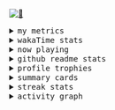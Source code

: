 [![🐙](https://hits.seeyoufarm.com/api/count/incr/badge.svg?url=https%3A%2F%2Fgithub.com%2Fktnkk%2Fhit-counter&count_bg=%23070707&title_bg=%23070707&icon=&icon_color=%23E7E7E7&title=visitors&edge_flat=true)](https://hits.seeyoufarm.com)

<details>
  <summary> <samp>my metrics</samp></summary>
  
  <br>
  
 ![🐳](https://github.com/kkhys/kkhys/blob/main/github-metrics.svg)
  
  ***
</details>

<details>
  <summary> <samp>wakaTime stats</samp></summary>
  
  <br>
  
<!--START_SECTION:waka-->
![Code Time](http://img.shields.io/badge/Code%20Time-4%2C383%20hrs%204%20mins-blue)

**🐱 My GitHub Data** 

> 📦 5.1 MB Used in GitHub's Storage 
 > 
> 💼 Opted to Hire
 > 
> 📜 9 Public Repositories 
 > 
> 🔑 23 Private Repositories 
 > 
**I'm an Early 🐤** 

```text
🌞 Morning                8675 commits        ███████░░░░░░░░░░░░░░░░░░   27.70 % 
🌆 Daytime                7027 commits        ██████░░░░░░░░░░░░░░░░░░░   22.43 % 
🌃 Evening                13203 commits       ███████████░░░░░░░░░░░░░░   42.15 % 
🌙 Night                  2417 commits        ██░░░░░░░░░░░░░░░░░░░░░░░   07.72 % 
```
📅 **I'm Most Productive on Sunday** 

```text
Monday                   3892 commits        ███░░░░░░░░░░░░░░░░░░░░░░   12.43 % 
Tuesday                  4307 commits        ███░░░░░░░░░░░░░░░░░░░░░░   13.75 % 
Wednesday                4262 commits        ███░░░░░░░░░░░░░░░░░░░░░░   13.61 % 
Thursday                 4269 commits        ███░░░░░░░░░░░░░░░░░░░░░░   13.63 % 
Friday                   4436 commits        ████░░░░░░░░░░░░░░░░░░░░░   14.16 % 
Saturday                 4688 commits        ████░░░░░░░░░░░░░░░░░░░░░   14.97 % 
Sunday                   5468 commits        ████░░░░░░░░░░░░░░░░░░░░░   17.46 % 
```


📊 **This Week I Spent My Time On** 

```text
🕑︎ Time Zone: Asia/Tokyo

💬 Programming Languages: 
Other                    42 hrs 33 mins      ████████████████████░░░░░   79.70 % 
MDX                      6 hrs 4 mins        ███░░░░░░░░░░░░░░░░░░░░░░   11.36 % 
SQL                      4 hrs 13 mins       ██░░░░░░░░░░░░░░░░░░░░░░░   07.91 % 
YAML                     16 mins             ░░░░░░░░░░░░░░░░░░░░░░░░░   00.53 % 
TypeScript               8 mins              ░░░░░░░░░░░░░░░░░░░░░░░░░   00.26 % 

🔥 Editors: 
Chrome                   42 hrs 33 mins      ████████████████████░░░░░   79.70 % 
WebStorm                 6 hrs 35 mins       ███░░░░░░░░░░░░░░░░░░░░░░   12.35 % 
IntelliJ IDEA            3 hrs 58 mins       ██░░░░░░░░░░░░░░░░░░░░░░░   07.46 % 
DataGrip                 15 mins             ░░░░░░░░░░░░░░░░░░░░░░░░░   00.50 % 

💻 Operating System: 
Mac                      53 hrs 24 mins      █████████████████████████   100.00 % 
```


 Last Updated on 2024/08/15 18:41:41 UTC
<!--END_SECTION:waka-->
  
  ***
</details>


<details>
  <summary> <samp>now playing</samp></summary>
  
  <br>
 
 [![🐟](https://spotify-github-profile.vercel.app/api/view?uid=31ryofms4dnv7mrohhepo4c4zgqu&cover_image=true&theme=default&show_offline=false&background_color=121212&bar_color=53b14f&bar_color_cover=false)](https://open.spotify.com/user/31ryofms4dnv7mrohhepo4c4zgqu)
  
  ***
</details>

<details>
  <summary> <samp>github readme stats</samp></summary>
  
  <br>
  
 <p align="left"> 
  <img alt="🐠" src="https://github-readme-stats.vercel.app/api?username=kkhys&count_private=true&show_icons=true&theme=dark&include_all_commits=true" />
  <img alt="🐟" src="https://github-readme-stats.vercel.app/api/top-langs/?username=kkhys&layout=compact&theme=dark&langs_count=10&hide=HTML,CSS,SCSS" />
</p>
  
  ***
</details>

<details>
  <summary> <samp>profile trophies</samp></summary>
  
  <br>
  
  [![🐬](https://github-profile-trophy.vercel.app/?username=kkhys&rank=SECRET,SSS,SS,S,AAA,AA,A&theme=darkhub&row=1&margin-w=10&no-bg=true)](https://github.com/ryo-ma/github-profile-trophy)
  
  ***
</details>

<details>
  <summary> <samp>summary cards</samp></summary>
  
  <br>
  
  ![🐋](https://github-profile-summary-cards.vercel.app/api/cards/profile-details?username=kkhys&theme=github_dark)
  ![🦑](https://github-profile-summary-cards.vercel.app/api/cards/repos-per-language?username=kkhys&theme=github_dark)
  ![🦭](https://github-profile-summary-cards.vercel.app/api/cards/most-commit-language?username=kkhys&theme=github_dark)
  ![🦀](https://github-profile-summary-cards.vercel.app/api/cards/stats?username=kkhys&theme=github_dark)
  ![🦈](https://github-profile-summary-cards.vercel.app/api/cards/productive-time?username=kkhys&theme=github_dark)
  
  ***
</details>

<details>
  <summary> <samp>streak stats</samp></summary>
  
  <br>
  
  [![🐠](http://github-readme-streak-stats.herokuapp.com?user=kkhys&theme=dark)](https://git.io/streak-stats)
  
  ***
</details>

<details>
  <summary> <samp>activity graph</samp></summary>
  
  <br>
  
  [![🐡](https://github-readme-activity-graph.vercel.app/graph?username=kkhys&theme=xcode)](https://github.com/ashutosh00710/github-readme-activity-graph)
  
  ***
</details>
